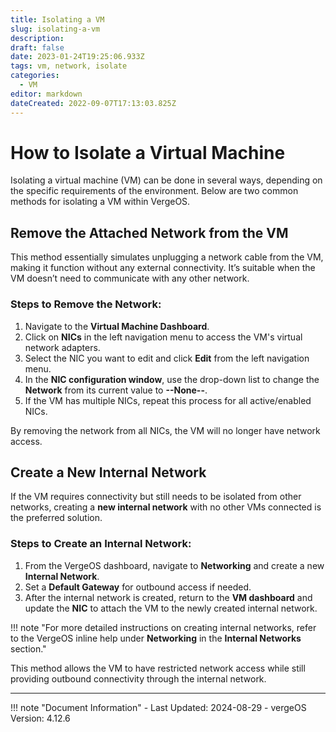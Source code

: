 ```yaml
---
title: Isolating a VM  
slug: isolating-a-vm  
description:  
draft: false  
date: 2023-01-24T19:25:06.933Z  
tags: vm, network, isolate  
categories:  
  - VM  
editor: markdown  
dateCreated: 2022-09-07T17:13:03.825Z  
---
```


# How to Isolate a Virtual Machine

Isolating a virtual machine (VM) can be done in several ways, depending on the specific requirements of the environment. Below are two common methods for isolating a VM within VergeOS.

## Remove the Attached Network from the VM

This method essentially simulates unplugging a network cable from the VM, making it function without any external connectivity. It’s suitable when the VM doesn’t need to communicate with any other network.

### Steps to Remove the Network:

1. Navigate to the **Virtual Machine Dashboard**.
2. Click on **NICs** in the left navigation menu to access the VM's virtual network adapters.
3. Select the NIC you want to edit and click **Edit** from the left navigation menu.
4. In the **NIC configuration window**, use the drop-down list to change the **Network** from its current value to **--None--**.
5. If the VM has multiple NICs, repeat this process for all active/enabled NICs.

By removing the network from all NICs, the VM will no longer have network access.

## Create a New Internal Network

If the VM requires connectivity but still needs to be isolated from other networks, creating a **new internal network** with no other VMs connected is the preferred solution.

### Steps to Create an Internal Network:

1. From the VergeOS dashboard, navigate to **Networking** and create a new **Internal Network**.
2. Set a **Default Gateway** for outbound access if needed.
3. After the internal network is created, return to the **VM dashboard** and update the **NIC** to attach the VM to the newly created internal network.

!!! note "For more detailed instructions on creating internal networks, refer to the VergeOS inline help under **Networking** in the **Internal Networks** section."

This method allows the VM to have restricted network access while still providing outbound connectivity through the internal network.

---

!!! note "Document Information"
    - Last Updated: 2024-08-29
    - vergeOS Version: 4.12.6
